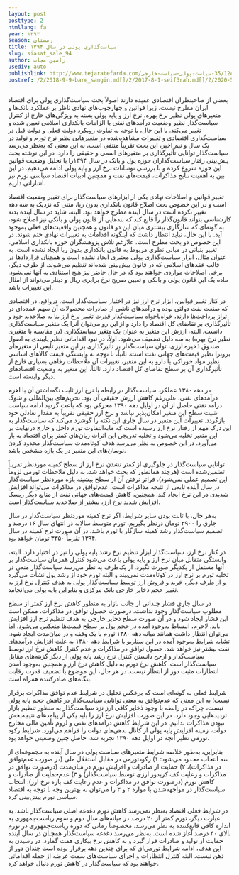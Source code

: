 ```yaml
---
layout: post
posttype: 2
htmllang: fa
year: ۱۳۹۳
season: زمستان
title: سیاست‌گذاری پولی در سال ۱۳۹۴ 
slug: siasat_sale_94
author: رامین مجاب
usediv: auto
publishlink: http://www.tejaratefarda.com/بخش-اقتصاد-35/1248-سیاست-پولی-سیاست-خارجی
postref: /2/2018-9-9-bare_sangin.md[]/2/2017-8-1-seif3rah.md[]/2/2020-5-11-hazfe_sefr.md[]/1/2014-10-15-راه سوم.md[]/2/2019-3-5-roshd_ayandeh.md[]/2/2018-6-1-sekeye_ramzarz.md[]/2/2016-8-8-tahlil_nerkh_blmdt.md[]/2/2017-8-15-ba_rantjooha_chekonim.md[]/2/2018-6-24-bazsazi_eghtesad.md[]/2/2019-7-23-varte_eshtebahat.md
---
```

بعضی از صاحبنظران اقتصادی عقیده دارند اصولاً بحث سیاست‌گذاری پولی برای اقتصاد ایران مطرح نیست، زیرا قوانین و چهارچوب‌های نهادی ناظر بر عملکرد بانک‌ها و متغیرهای پولی نظیر نرخ بهره، نرخ ارز و پایه پولی بسته به ویژگی‌های خارج از کنترل سیاست‌گذار نظیر وضعیت درآمدهای نفتی یا الزامات بانکداری اسلامی تعیین شده و تغییر می‌کند. با این حال، با توجه به تفاوت رویکرد دولت فعلی و دولت قبل در سیاست‌گذاری اقتصادی و تغییرات مشاهده‌شده در متغیرهایی نظیر نرخ تورم و تولید در یک سال و نیم اخیر، این بحث تقریباً منتفی است، به این معنی که به‌نظر می‌رسد سیاست‌گذار توانایی تأثیرگذاری بر متغیرهای اسمی و حقیقی را دارد. در این نوشته بحث پیش‌بینی رفتار سیاست‌گذاران حوزه پول و بانک در سال ۱۳۹۴را با تحلیل وضعیت قوانین این حوزه شروع کرده و با بررسی نوسانات نرخ ارز و پایه پولی ادامه می‌دهیم. در این بین به اهمیت نتایج مذاکرات، قیمت‌های نفت و همچنین ادبیات اقتصاد سیاسی تورم نیز اشاراتی داریم. 

تغییر قوانین و اصلاحات نهادی یکی از ابزارهای سیاست‌گذار برای تغییر وضعیت اقتصاد است و در این خصوص بحث اصلاح قانون بانکداری بدون ربا، متنی که نزدیک به سه دهه تغییر نکرده است در سال آینده مطرح خواهد بود. البته، شاید در سال آینده بدنه کارشناسی بتواند قانون‌گذار را قانع کند که بندهایی از قانون پولی و بانکی نیز اصلاح شود، به گونه‌ای که سازگاری بیشتری میان این دو قانون و همچنین واقعیت‌های فعلی به‌وجود آید. با این حال، نباید انتظار داشت که اینگونه اقدامات به تغییرات نهادی ختم شوند. در این خصوص دو بحث مطرح است. علارغم تلاش پژوهشگران حوزه بانکداری اسلامی، تغییر بنیانی در مبانی نظری مربوط به قانون بانکداری بدون ربا ایجاد نشده است. به عنوان مثال، ابزار سیاست‌گذاری پولی معتبری ایجاد نشده است و همچنان قراردادها در قالب عقدهای اسلامی که در قانون پیش‌بینی شده‌اند تنظیم می‌شوند. از طرف دیگر، برخی اصلاحات مواردی خواهند بود که در حال حاضر نیز هیچ استنادی به آنها نمی‌شود. ماده یک این قانون پولی و بانکی و تعیین صریح نرخ برابری ریال و دینار می‌تواند از امثال این تغییرات باشد.

در کنار تغییر قوانین، ابزار نرخ ارز نیز در اختیار سیاست‌گذار است. درواقع، در اقتصادی که صنعت نفت دولتی بوده و درآمدهای ناشی از صادرات محصولات آن سهم عمده‌ای در تراز پرداخت‌ها دارند، خواه‌ناخواه سیاست‌گذار قدرت تغییر نرخ ارز بنا به صلاحدید خود و تأثیرگذاری بر تقاضای کل اقتصاد را دارد و از این رو می‌توان آنرا یک متغیر سیاست‌گذاری دانست. البته، ارزش این متغیر به عنوان یک متغیر سیاستگذاری (در مقایسه با متغیری نظیر نرخ بهره) به سه دلیل تضعیف می‌شود. اولاً،  در نبود اقداماتی نظیر پایبندی به اصول صندوق ذخیره ارزی، توان سیاست‌گذار بر تأثیرگذاری بر این متغیر تابعی از متغیرهای برونزا نظیر قیمت‌های جهانی نفت است. ثانیاً، با توجه به وابستگی قیمت کالاهای اساسی نظیر مواد خوراکی یا دارو به این متغیر، تغییرات آن ملاحظات رفاهی بسیاری فارغ از تأثیرگذاری آن بر سطح تقاضای کل اقتصاد دارد. ثالثاً، این متغیر به وضعیت اقتصاد‌های دیگر وابسته است. 

در دهه ۱۳۸۰ عملکرد سیاست‌گذار در رابطه با نرخ ارز ثابت نگه‌داشتن آن با اهرم درآمدهای نفتی، علی‌رغم کاهش ارزش حقیقی آن بود. تحریم‌های بین‌المللی و شوک درآمد نفتی حاصل از آن در اوایل دهه ۱۳۹۰ محرکی بود که باعث گردید ادامه سیاست تثبیت سطح این متغیر امکان‌پذیر نباشد و نرخ ارز حقیقی تقریباً به مقدار تعادلی خود بازگردد. تغییرات این متغیر در سال جاری این نکته را گوشزد می‌کند که سیاست‌گذار به این درک مهم از رفتار نرخ ارز رسیده است که مابه‌التفاوت تورم داخل و خارج درنهایت بر این متغیر تخلیه می‌شود و تخلیه تدریجی این اثرات زیان‌های کمتر برای اقتصاد به بار می‌آورد. در این خصوص به نظر می‌رسد هدف کوتاه‌مدت سیاست‌گذار محدود کردن نوسان‌های این متغیر در یک بازه مشخص باشد. 

توانایی سیاست‌گذار در جلوگیری از کمتر نشدن نرخ ارز از سطح کمینه موردنظر تقریباً تضمین‌شده است (هرچند همانطور که بحث خواهد شد، به دلیل ملاحظات تورمی لزوماً این تصمیم عملی نمی‌شود). فراتر نرفتن آن از سطح بیشینه بازه موردنظر سیاست‌گذار در سال آینده تابعی از نتیجه مذاکرات است. عدم‌توافق در مذاکرات می‌تواند افزایش شدیدی در این نرخ ایجاد کند. همچنین، کاهش قیمت‌های جهانی نفت از منابع دیگر ریسک افزایش شدید نرخ ارز، بیشتر از صلاحدید سیاست‌گذار است. 

به‌هر حال، با ثابت بودن سایر شرایط، اگر نرخ کمینه موردنظر سیاست‌گذار در سال جاری را ۲۹۰۰ تومان درنظر بگیریم، تورم متوسط سالانه در انتهای سال ۱۶ درصد و تصمیم سیاست‌گذار رشد کمینه سازگار با تورم باشد، در آن صورت نرخ کمینه در سال ۱۳۹۴ تقریباً ۳۳۵۰ تومان خواهد بود.

در کنار نرخ ارز، سیاست‌گذار ابزار تنظیم نرخ رشد پایه پولی را نیز در اختیار دارد. البته، وابستگی متقابل میان نرخ ارز و پایه پولی باعث می‌شود کنترل همزمان سیاست‌گذار بر آنها مستقل از یکدیگر صورت نگیرد. از یک‌طرف به نظر می‌رسد سیاست‌گذار منعی در تخلیه تورم بر نرخ ارز در کوتاه‌مدت نمی‌بیند و البته تورم خود از رشد پول نشأت می‌گیرد و از طرف دیگر، خرید و فروش ارز توسط سیاست‌گذار پولی به هدف کنترل نرخ ارز به تغییر حجم ذخایر خارجی بانک مرکزی و بنابراین پایه پولی می‌انجامد.

در سال جاری فشار چندانی از جانب بازار به منظور کاهش نرخ ارز کمتر از سطح مطلوب سیاست‌گذار وجود نداشت. درصورت حصول توافق در مذاکرات، ممکن است این فشار ایجاد شود و در آن صورت سطح ذخایر خارجی به هدف تنظیم نرخ ارز افزایش یابد. لاجرم، انبساط به‌وجود آمده در حجم پول بر سطح قیمت‌ها منعکس می‌شود، اما می‌توان انتظار داشت همانند میانه دهه ۱۳۸۰ تورم با یک وقفه و در میان‌مدت ایجاد شود. تشابه شرایط به‌وجود آمده در این سناریو با شرایط دهه ۱۳۸۰ به علت افزایش درآمدهای نفت بیشتر نیز خواهد شد. 
حصول توافق در مذاکرات و عدم کنترل کاهش نرخ ارز توسط سیاست‌گذار و ارجح دانستن کنترل نرخ رشد پایه پولی از دیگر گزینه‌های مقابل سیاست‌گذار است. کاهش نرخ تورم به دلیل کاهش نرخ ارز و همچنین به‌وجود آمدن انتظارات مثبت دور از انتظار نیست. در هر حال، این موضوع با تضعیف قدرت رقابت بنگاه‌های صادرکننده همراه است.

شرایط فعلی به گونه‌ای است که برعکس تحلیل در شرایط عدم توافق مذاکرات برقرار نیست؛ به این معنی که عدم‌توافق به معنی توانایی سیاست‌گذار در کاهش حجم پایه پولی نیست، چراکه در رابطه با وجود ذخایر کافی ارز نزد سیاست‌گذار به منظور تنظیم بازار تردیدهایی وجود دارد. در این صورت افزایش نرخ ارز را باید یکی از پیامدهای نتیجه‌بخش نبودن مذاکرات بدانیم. در این شرایط کاهش درآمدهای نفتی و لزوم تأمین مالی مخارج دولت، زمینه افزایش پایه پولی از کانال بدهی‌های دولت را فراهم می‌آورد. شرایط رکود تورمی نظیر آنچه در اوایل دهه ۱۳۹۰ تجربه شد، حاصل چنین وضعیتی خواهد بود.

بنابراین، به‌طور خلاصه شرایط متغیرهای سیاست پولی در سال آینده به مجموعه‌ای از سه انتخاب‌ محدود می‌شود: ۱) رکودتورمی در مقابل استقلال ملی (در صورت عدم‌توافق در مذاکرات)، ۲) حمایت از صادرات و افزایش تورم در میان‌مدت (درصورت توافق در مذاکرات و رعایت کف کریدور ارزی توسط سیاست‌گذار) و ۳) عدم‌حمایت از صادرات و کاهش تورم (درصورت توافق در مذاکرات و عدم رعایت کف بازه نرخ ارز). انتخاب سیاست‌گذار در مواجهه‌شدن با موارد ۲ و ۳ را می‌توان به بهترین وجه با توجه به اقتصاد سیاسی تورم پیش‌بینی کرد. 

در شرایط فعلی اقتصاد به‌نظر نمی‌رسد کاهش تورم دغدغه اصلی سیاست‌گذار باشد. به عبارت دیگر، تورم کمتر از ۲۰ درصد در میانه‌های سال دوم و سوم ریاست‌جمهوری به اندازه کافی قانع‌کننده به نظر می‌رسد، مخصوصاً زمانی که دوره ریاست‌جمهوری در تورم بالای ۴۰ درصد آغاز شده است. به‌نظر می‌رسد دغدغه سیاست‌گذار همچنان در سال آینده حمایت از تولید و صادرات قرار گیرد و به کاهش نرخ بیکاری همت گمارد. در رسیدن به این هدف، ادامه شرایط تورمی‌ای که برای چندین دهه برقرار بوده است چندان دور از ذهن نیست. البته کنترل انتظارات و اجرای سیاست‌های سمت عرضه از جمله اقداماتی خواهند بود که سیاست‌گذار در کاهش تورم دنبال خواهد کرد.  